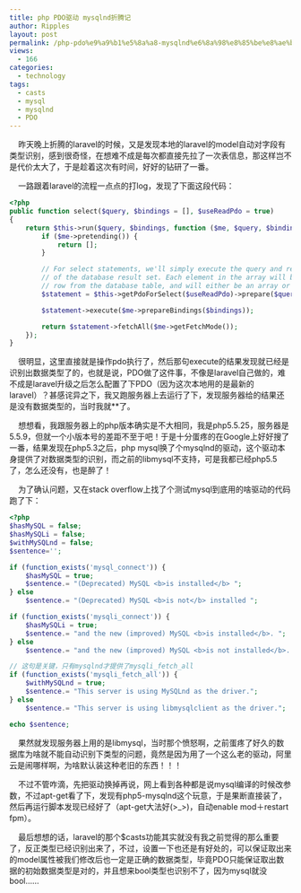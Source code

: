 ```yaml
---
title: php PDO驱动 mysqlnd折腾记
author: Ripples
layout: post
permalink: /php-pdo%e9%a9%b1%e5%8a%a8-mysqlnd%e6%8a%98%e8%85%be%e8%ae%b0/
views:
  - 166
categories:
  - technology
tags:
  - casts
  - mysql
  - mysqlnd
  - PDO
---
```

&nbsp; &nbsp; 昨天晚上折腾的laravel的时候，又是发现本地的laravel的model自动对字段有类型识别，感到很奇怪，在想难不成是每次都直接先拉了一次表信息，那这样岂不是代价太大了，于是趁着这次有时间，好好的钻研了一番。

&nbsp;&nbsp;&nbsp;&nbsp;一路跟着laravel的流程一点点的打log，发现了下面这段代码：

```php
<?php
public function select($query, $bindings = [], $useReadPdo = true)
{
    return $this->run($query, $bindings, function ($me, $query, $bindings) use ($useReadPdo) {
        if ($me->pretending()) {
            return [];
        }

        // For select statements, we'll simply execute the query and return an array
        // of the database result set. Each element in the array will be a single
        // row from the database table, and will either be an array or objects.
        $statement = $this->getPdoForSelect($useReadPdo)->prepare($query);

        $statement->execute($me->prepareBindings($bindings));

        return $statement->fetchAll($me->getFetchMode());
    });
}
```

&nbsp;&nbsp;&nbsp;&nbsp;很明显，这里直接就是操作pdo执行了，然后那句execute的结果发现就已经是识别出数据类型了的，也就是说，PDO做了这件事，不像是laravel自己做的，难不成是laravel升级之后怎么配置了下PDO（因为这次本地用的是最新的laravel）？甚感诧异之下，我又跑服务器上去运行了下，发现服务器给的结果还是没有数据类型的，当时我就**了。

&nbsp;&nbsp;&nbsp;&nbsp;想想看，我跟服务器上的php版本确实是不大相同，我是php5.5.25，服务器是5.5.9，但就一个小版本号的差距不至于吧！于是十分蛋疼的在Google上好好搜了一番，结果发现在php5.3之后，php mysql换了个mysqlnd的驱动，这个驱动本身提供了对数据类型的识别，而之前的libmysql不支持，可是我都已经php5.5了，怎么还没有，也是醉了！

<p id="read-more-anchor"/>

&nbsp;&nbsp;&nbsp;&nbsp;为了确认问题，又在stack overflow上找了个测试mysql到底用的啥驱动的代码跑了下：

```php
<?php
$hasMySQL = false;
$hasMySQLi = false;
$withMySQLnd = false;
$sentence='';

if (function_exists('mysql_connect')) {
    $hasMySQL = true;
    $sentence.= "(Deprecated) MySQL <b>is installed</b> ";
} else
    $sentence.= "(Deprecated) MySQL <b>is not</b> installed ";

if (function_exists('mysqli_connect')) {
    $hasMySQLi = true;
    $sentence.= "and the new (improved) MySQL <b>is installed</b>. ";
} else
    $sentence.= "and the new (improved) MySQL <b>is not installed</b>. ";

// 这句是关键，只有mysqlnd才提供了mysqli_fetch_all
if (function_exists('mysqli_fetch_all')) {
    $withMySQLnd = true;
    $sentence.= "This server is using MySQLnd as the driver.";
} else
    $sentence.= "This server is using libmysqlclient as the driver.";

echo $sentence;
```

&nbsp; &nbsp; 果然就发现服务器上用的是libmysql，当时那个愤怒啊，之前蛋疼了好久的数据库为啥就不能自动识别下类型的问题，竟然是因为用了一个这么老的驱动，阿里云是闹哪样啊，为啥默认装这种老旧的东西！！！

&nbsp; &nbsp; 不过不管咋滴，先把驱动换掉再说，网上看到各种都是说mysql编译的时候改参数，不过apt-get看了下，发现有php5-mysqlnd这个玩意，于是果断直接装了，然后再运行脚本发现已经好了（apt-get大法好(>_>)，自动enable mod＋restart fpm）。

&nbsp; &nbsp; 最后想想的话，laravel的那个$casts功能其实就没有我之前觉得的那么重要了，反正类型已经识别出来了，不过，设置一下也还是有好处的，可以保证取出来的model属性被我们修改后也一定是正确的数据类型，毕竟PDO只能保证取出数据的初始数据类型是对的，并且想来bool类型也识别不了，因为mysql就没bool……

